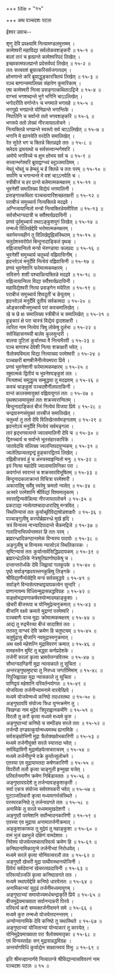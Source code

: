 +++
title = "१५"

+++
अथ पञ्चदशः पटलः  
  
  
ईश्वर उवाच--  
  
शृणु देवि प्रवक्ष्यामि नित्यामण्डलमुत्तमम् ।  
कामेश्वरी महाविद्या सर्वलोकवशङ्करी ॥ १५-१ ॥  
बालां तारं च हृत्प्रान्ते कामेश्वरिपदं लिखेत् ।  
इच्छाकामफलप्रान्ते प्रदेसर्वपदं लिखेत् ॥ १५-२ ॥  
ततः सत्त्ववशं ब्रूयात्करिसर्वजगत्पदम् ।  
क्षोभणान्ते करि ब्रूयाद्धुङ्कारत्रितयं लिखेत् ॥ १५-३ ॥  
पञ्च बाणान्समालिख्य संहारेण कुमारिकाम् ।  
एषा कामेश्वरी नित्या प्रसङ्गात्कथिताऽद्रिजे ॥ १५-४ ॥  
वाग्भवं भगशब्दान्ते भुगे भगिनि चाऽऽलिखेत् ।  
भगोदरीति वर्णान्ते१ च भगमाले भगावहे ॥ १५-५ ॥  
भगगुह्ये भगप्रान्ते योनिप्रान्ते भगान्तिके ।  
निपातिनि च सर्वान्ते ततो भगवशङ्करि ॥ १५-६ ॥  
भगरूपे ततो लेख्यं नीरजायतलोचने ।  
नित्यक्लिन्ने भगप्रान्ते स्वरूपे सर्व चाऽऽलिखेत् ॥ १५-७ ॥  
भगानि मे ह्यानयेति वरदेति समालिखेत् ।  
रेत सुरेते भग च क्लिन्ने क्लिन्नद्रवे ततः ॥ १५-८ ॥  
क्लेदय द्रावयाथो च सर्वसत्त्वान्भगेश्वरि ।  
अमोघे भगविच्चे च क्षुभ क्षोभय सर्व च ॥ १५-९ ॥  
सत्त्वान्भगेश्वरि ब्रूयाद्वाग्भवं ब्लूञ्जमादिमम् ।  
भेब्लूं भोब्लूं च हेम्ब्लूं च हें क्लिन्ने च ततः परम् ॥ १५-१० ॥  
सर्वाणि च भगान्यन्ते मे वशं चाऽऽनयेति च ।  
स्त्रीबीजं च हर प्रान्ते बलेमात्मकमक्षरम् ॥ १५-११ ॥  
भुवनेशीं समालिख्य विद्येयं भगमालिनी ।  
प्रसङ्गात्कथिता पञ्चचत्वारिंशच्छताक्षरी ॥ १५-१२ ॥  
पराबीजं समुच्चार्य नित्यक्लिन्ने मदद्रवे ।  
अग्निजायान्वितो मन्त्रो नित्यक्लिन्नेयमीरिता ॥ १५-१३ ॥  
सर्वसौभाग्यदात्री च सर्वैश्वर्यप्रदायिनी ।  
प्रणवं पूर्वमुच्चार्य तथाऽङ्कुशयुगं लिखेत् ॥ १५-१४ ॥  
तन्मध्ये विलिखेद्देवि भरोमात्मकमक्षरम् ।  
चवर्गमन्त्यहीनं तु विलिखेद्वह्निसंस्थितम् ॥ १५-१५ ॥  
चतुर्दशस्वरोपेतं बिन्दुनादाङ्कितं पृथक् ।  
वह्निजायान्वितो मन्त्रो भेरुण्डायाः फलप्रदः ॥ १५-१६ ॥  
भुवनेशीं समुच्चार्य चतुर्थ्या वह्निवासिनीम् ।  
हृदन्तोऽयं मनुर्देवि नित्येयं वह्निवासिनी ॥ १५-१७ ॥  
प्रणवं भुवनेशानि फरेमात्मकमक्षरम् ।  
सविसर्गः शशी पश्चान्नित्यक्लिन्ने मदद्रवे ॥ १५-१८ ॥  
वह्निजायान्विता विद्या सर्वैश्वर्यप्रदायिनी ।  
महाविद्येश्वरी नित्या प्रसङ्गेन मयेरिता ॥ १५-१९ ॥  
पराबीजं समुच्चार्य शिवदूतीं च ङेयुताम् ।  
हृदन्तोऽयं मनुर्देवि दूतीयं सर्वकामदा ॥ १५-२० ॥  
ओङ्कारबीजमुच्चार्य परां कवचमालिखेत् ।  
खे च छे क्षः समालिख्य स्त्रीबीजं च समालिखेत् ॥ १५-२१ ॥  
हूङ्कारं क्षे परा चास्त्रं विद्येयं द्वादशाक्षरी ।  
त्वरिता नाम नित्येयं त्रिषु लोकेषु दुर्लभा ॥ १५-२२ ॥  
सर्वसिंहासनमयी बालेव कुलसुन्दरी ।  
बालया पुटितां कुर्यात्तथा वै नित्यभैरवी ॥ १५-२३ ॥  
पञ्च बाणाश्च देवेशी नित्या शक्राक्षरी भवेत् ।  
त्रैलोक्यविमला विद्या नित्याख्या परमेश्वरी ॥ १५-२४ ॥  
पञ्चाक्षरी बाणबीजैनीत्येयमपरा प्रिये ।  
प्रणवं भुवनेशानी फरेमात्मकमक्षरम् ॥ १५-२५ ॥  
स्रूमात्मकं द्वितीयं च भुवनेश्यङ्कुशं ततः ।  
नित्यशब्दं समुद्धृत्य सम्बुद्ध्या तु मदद्रवाम् ॥ १५-२६ ॥  
कवचं चाङ्कुशं पञ्चदशैर्नीलपताकिनी ।  
वान्तं कालसमायुक्तं वह्निवायुगतं ततः ॥ १५-२७ ॥  
पृथक्पञ्समायुक्तं ततः शक्रस्वरान्वितम् ।  
बिन्दुनादाङ्कितं बीजं नित्येयं विजया प्रिये ॥ १५-२८ ॥  
चन्द्रवारुणसंयुक्तं तारबीजं समालिखेत् ।  
चतुर्थ्या तु ततो देवि विलिखेत्सर्वमङ्गलाम् ॥ १५-२९ ॥  
हृदन्तोऽयं मनुर्देवि नित्येयं सर्वमङ्गला ।  
तारं हृद्भगवत्यन्ते ज्वालामालिनी देवि च ॥ १५-३० ॥  
द्विरुच्चार्य च सर्वान्ते भूतसंहारकारिके ।  
जातवेदसि संलिख्य ज्वलन्तिपदयुग्मकम् ॥ १५-३१ ॥  
ज्वलेतिप्रज्वलद्वन्द्वं हुङ्कारद्वितयं लिखेत् ।  
वह्निबीजत्रयं हुं च अस्त्रस्वाहृन्वितो मनुः ॥ १५-३२ ॥  
इयं नित्या महादेवि ज्वालामालिनिका परा ।  
कवर्गान्तं स्वरान्तं च शक्रस्वरविभूषितम् ॥ १५-३३ ॥  
बिन्दुनादकलाक्रान्तं विचित्रा परमेश्वरी ।  
अकारादिषु सर्वेषु स्वरेषु क्रमतो न्यसेत् ॥ १५-३४ ॥  
अःस्वरे परमेशानि श्रीविद्यां विश्वमातृकाम् ।  
स्वरवद्विन्यसेन्नित्या नीरजायतलोचने ॥ १५-३५ ॥  
प्रकटाद्या न्यसेत्पश्चादाधारादिषु मन्त्रवित् ।  
स्थितिन्यासं ततः कुर्याच्छ्रीविद्याषोडशाक्षरैः ॥ १५-३६ ॥  
पञ्चाङ्गुलीषु करयोर्ब्रह्मरन्ध्रे मुखे हृदि ।  
त्रयं विन्यस्य नाभ्यादिपादान्ते चैकमद्रिजे ॥ १५-३७ ॥  
गलादिनाभिपर्यन्तमपरं हि ततः परम् ।  
ब्रह्मरन्ध्रादिकण्ठान्तमेकं विन्यस्य पादयोः ॥ १५-३८ ॥  
अङ्गुलीषु च विन्यस्य न्यासोऽयं स्थितिकारकः ।  
सृष्टिन्यासं ततः कुर्यात्सर्वसिद्धिप्रदायकम् ॥ १५-३९ ॥  
ब्रह्मरन्ध्रेऽलिके नेत्रश्रुतिघ्राणोष्ठकेषु च ।  
दन्तान्तरोर्ध्वके देवि जिह्वायां गलकूपके ॥ १५-४० ॥  
पृष्ठे सर्वाङ्गहृदयस्तनकुक्षिषु लिङ्गके ।  
श्रीविद्यार्णैर्न्यसेद्देवि मन्त्रं सर्वसमृद्धये ॥ १५-४१ ॥  
सर्वाङ्गे विन्यसेत्पश्चाद्व्यापकत्वेन सुन्दरि ।  
प्राणानायम्य विधिवन्मुद्रासन्नद्धविग्रहः ॥ १५-४२ ॥  
सङ्क्षोभद्रावणाकर्षवश्योन्मादमहाङ्कुशाः ।  
खेचरी बीजरूपा च योनिमुद्रेत्यनुक्रमात् ॥ १५-४३ ॥  
बीजानि वक्ष्ये क्रमतो मुद्राणां परमेश्वरि ।  
पञ्चबाणैः पञ्च मुद्राः क्रोमात्मकमक्षरम् ॥ १५-४४ ॥  
आद्यं तु रुद्रभैरव्या बीजं सादाशिवं ततः ।  
ततस्तु वाग्भवं देवि क्रमेण हि चतुष्टयम् ॥ १५-४५ ॥  
चतुर्मुद्रासु बीजानि नवमुद्रास्वनुक्रमात् ।  
अथ वक्ष्ये महेशत्नि मुद्राविवरणं क्रमात् ॥ १५-४६ ॥  
वामहस्तेन मुष्टिं तु बद्ध्वा कर्णप्रदेशके ।  
तर्जनीं सरलां कृत्वा भ्रामयेत्तन्त्रवित्तमः ॥ १५-४७ ॥  
सौभाग्यदण्डिनी मुद्रा न्यासकाले तु सूचिता ।  
अन्तरङ्गुष्ठमुष्ट्या तु निरुध्य जगतीमिमाम् ॥ १५-४८ ॥  
रिपुजिह्वाग्रहा मुद्रा न्यासकाले तु सूचिता ।  
पाणिद्वयं महेशानि परिवर्तनयोगतः ॥ १५-४९ ॥  
योजयित्वा तर्जनीभ्यामनामे वारयेत्प्रिये ।  
मध्यमे योजयेन्मध्ये कनिष्ठे तदधस्तथा ॥ १५-५० ॥  
अङ्गुष्ठावपि संयोज्य त्रिधा युग्मक्रमेण तु ।  
त्रिखण्डा नाम मुद्रेयं त्रिपुराह्वानकर्मणि ॥ १५-५१ ॥  
विरलौ तु करौ कृत्वा मध्यमे मध्यमे कुरु ।  
अङ्गुष्ठाभ्यां कनिष्ठे च सम्पीड्य सरले ततः ॥ १५-५२ ॥  
तर्जन्यौ दण्डवत्कुर्यान्मध्यमस्थ ह्यनामिके ।  
सर्वसङ्क्षोभिणी मुद्रा त्रैलोक्यक्षोभकारिणी ॥ १५-५३ ॥  
मध्यमे तर्जनीयुक्ते सरले स्यात्तदा भवेत् ।  
सर्वविद्राविणी मुद्रामोहयेत्सचराचरम् ॥ १५-५४ ॥  
मध्यमे तर्जनीयुग्मे वक्रे कुर्यात्सुलोचने ।  
एतस्या एव मुद्रायास्तदा कर्षणकारिणी ॥ १५-५५ ॥  
विपरीतौ तलौ कृत्वा चाङ्गुली हृन्मुखा यजेत् ।  
परिवर्तनमार्गेण क्रमेण निबिडास्ततः ॥ १५-५६ ॥  
अङ्गुष्ठावग्रदेशे तु तर्जन्यावङ्कुशाकृती ।  
सर्वा एकत्र संयोज्य सर्ववश्यकरी भवेत् ॥ १५-५७ ॥  
पुटाञ्जलिकरौ कृत्वा मध्यमागर्भसंस्थिते ।  
परस्परकनिष्ठे तु तर्जन्यग्रगते ततः ॥ १५-५८ ॥  
अनामिके तु सरले मध्यमामुखदेशगौ ।  
अङ्गुष्ठौ परमेशानि सर्वोन्मादनकारिणी ॥ १५-५९ ॥  
एतस्या एव मुद्राया अनामातर्जनीक्रमात् ।  
अङ्कुशाकारूपा तु मुद्रेयं तु महाङ्कुशा ॥ १५-६० ॥  
वामं भुजं दक्षभुजे दक्षिणं वामदेशतः ।  
निवेश्य योजयेत्पश्चात्परिवर्त्य क्रमेण हि ॥ १५-६१ ॥  
कनिष्ठानामिकायुग्मे तर्जनीभ्यां निरोधयेत् ।  
मध्यमे सरले कृत्वा योनिवत्सरलौ ततः ॥ १५-६२ ॥  
अङ्गुष्ठौ खेचरी मुद्रा पाथीवस्थानयोजिनी ।  
प्रियेयं सर्वदेवानां खेचरत्वप्रदायिनी ॥ १५-६३ ॥  
परिवर्त्याञ्जलिं कृत्वा कनिष्ठाग्रगते ततः ।  
मध्यमे स्थापयेद्देवि कनिष्ठे धारयेत्ततः ॥ १५-६४ ॥  
अनामिकाभ्यां सुदृढं तर्जनीमध्यमायुगम् ।  
अङ्गुष्ठाभ्यां समायोज्यमर्धचन्द्राकृतिं प्रिये ॥ १५-६५ ॥  
बीजमुद्रेयमाख्याता सर्वानन्दकरी पिरये ।  
परिवर्त्य करौ सम्यक्तर्जनीवामने समे ॥ १५-६६ ॥  
मध्यमे कुरु तन्मध्ये योजयेत्तदनन्तरम् ।  
अन्योन्यानामिके देवि कनिष्ठे तु यथास्थिते ॥ १५-६७ ॥  
अङ्गुष्ठाभ्यां योजिताभ्यां योन्याकारं तु कारयेत् ।  
योनिमुद्रेयमाख्याता परा त्रैलोक्यमातृका ॥ १५-६८ ॥  
एवं विन्यस्तदेहः सन् मुद्रासन्नद्धविग्रहः ।  
अन्तर्यागविधिं कुर्याद्येन साक्षात्स्वयं विभुः ॥ १५-६९ ॥  
  
इति श्रीमज्ज्ञानार्णवे नित्यातन्त्रे श्रीविद्यान्यासविवरणं नाम   
पञ्चदशः पटलः ॥ १५ ॥  
  
  
  
  
  
  
